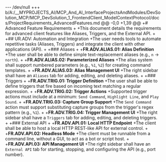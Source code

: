 ﻿--- /dev/null
+++ b/A:/__MYPROJECTS_AI/MCP_And_AI_InterfaceProjectsAndModules/DevSolution_MCP/MCP_DevSolution_1_FrontendClient_ModelContextProtocol/docs/ProjectRequirements_AdvancedFeatures.md
@@ -0,0 +1,39 @@
+# Advanced Feature Requirements
+
+This document details the requirements for advanced client features like Aliases, Triggers, and the External API.
+
+## UR.ADV: Automation and Integration
+The user needs tools to automate repetitive tasks (Aliases, Triggers) and integrate the client with other applications (API).
+
+### Aliases
+
+**FR.ADV.ALIAS.01: Alias Definition**
+The user shall be able to define simple text-replacement aliases (e.g., `n` -> `north`).
+
+**FR.ADV.ALIAS.02: Parameterized Aliases**
+The alias system shall support numbered parameters (e.g., `%1`, `%2`) for creating command templates.
+
+**FR.ADV.ALIAS.03: Alias Management UI**
+The right sidebar shall have an `Aliases` tab for adding, editing, and deleting aliases.
+
+### Triggers
+
+**FR.ADV.TRIG.01: Trigger Definition**
+The user shall be able to define triggers that fire based on incoming text matching a regular expression.
+
+**FR.ADV.TRIG.02: Trigger Actions**
+Supported trigger actions must include at a minimum: `Send Command`, `Highlight Line`, and `Play Sound`.
+
+**FR.ADV.TRIG.03: Capture Group Support**
+The `Send Command` action must support substituting capture groups from the trigger's regex pattern (e.g., `%1`).
+
+**FR.ADV.TRIG.04: Trigger Management UI**
+The right sidebar shall have a `Triggers` tab for adding, editing, and deleting triggers.
+
+### External API
+
+**FR.ADV.API.01: Local HTTP Endpoint**
+The client shall be able to host a local HTTP REST-like API for external control.
+
+**FR.ADV.API.02: Headless Mode**
+The client must be runnable from a command line, without a GUI, to act as a bot or script host.
+
+**FR.ADV.API.03: API Management UI**
+The right sidebar shall have an `External API` tab for starting, stopping, and configuring the API (e.g., port number).